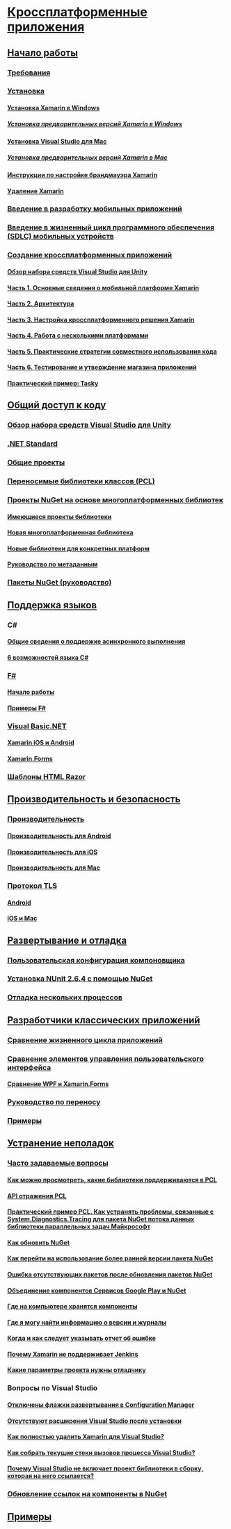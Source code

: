 # [Кроссплатформенные приложения](index.yml)
## [Начало работы](get-started/index.md)
### [Требования](get-started/requirements.md)
### [Установка](get-started/installation/index.md)
#### [Установка Xamarin в Windows](get-started/installation/windows.md)
##### [Установка предварительных версий Xamarin в Windows](get-started/installation/windows-preview.md)
#### [Установка Visual Studio для Mac](/visualstudio/mac/installation/)
##### [Установка предварительных версий Xamarin в Mac](/visualstudio/mac/update/)
#### [Инструкции по настройке брандмауэра Xamarin](get-started/installation/firewall.md)
#### [Удаление Xamarin](get-started/installation/uninstalling-xamarin.md)
### [Введение в разработку мобильных приложений](get-started/introduction-to-mobile-development.md)
### [Введение в жизненный цикл программного обеспечения (SDLC) мобильных устройств](get-started/introduction-to-mobile-sdlc.md)

### [Создание кроссплатформенных приложений](app-fundamentals/building-cross-platform-applications/index.md)
#### [Обзор набора средств Visual Studio для Unity](app-fundamentals/building-cross-platform-applications/overview.md)
#### [Часть 1. Основные сведения о мобильной платформе Xamarin](app-fundamentals/building-cross-platform-applications/understanding-the-xamarin-mobile-platform.md)
#### [Часть 2. Архитектура](app-fundamentals/building-cross-platform-applications/architecture.md)
#### [Часть 3. Настройка кроссплатформенного решения Xamarin](app-fundamentals/building-cross-platform-applications/setting-up-a-xamarin-cross-platform-solution.md)
#### [Часть 4. Работа с несколькими платформами](app-fundamentals/building-cross-platform-applications/platform-divergence-abstraction-divergent-implementation.md)
#### [Часть 5. Практические стратегии совместного использования кода](app-fundamentals/building-cross-platform-applications/practical-code-sharing-strategies.md)
#### [Часть 6. Тестирование и утверждение магазина приложений](app-fundamentals/building-cross-platform-applications/testing-and-app-store-approvals.md)
#### [Практический пример: Tasky](app-fundamentals/building-cross-platform-applications/case-study-tasky.md)

## [Общий доступ к коду](app-fundamentals/index.md)
### [Обзор набора средств Visual Studio для Unity](app-fundamentals/code-sharing.md)
### [.NET Standard](app-fundamentals/net-standard.md)
### [Общие проекты](app-fundamentals/shared-projects.md)
### [Переносимые библиотеки классов (PCL)](app-fundamentals/pcl.md)
### [Проекты NuGet на основе многоплатформенных библиотек](app-fundamentals/nuget-multiplatform-libraries/index.md)
#### [Имеющиеся проекты библиотеки](app-fundamentals/nuget-multiplatform-libraries/existing-library.md)
#### [Новая многоплатформенная библиотека](app-fundamentals/nuget-multiplatform-libraries/single-codebase.md)
#### [Новые библиотеки для конкретных платформ](app-fundamentals/nuget-multiplatform-libraries/platform-specific.md)
#### [Руководство по метаданным](app-fundamentals/nuget-multiplatform-libraries/metadata.md)
### [Пакеты NuGet (руководство)](app-fundamentals/nuget-manual.md)

## [Поддержка языков](platform/index.md)

### C#
#### [Общие сведения о поддержке асинхронного выполнения](platform/async.md)
#### [6 возможностей языка C#](platform/csharp-six.md)
### [F#](platform/fsharp/index.md)
#### [Начало работы](platform/fsharp/overview.md)
#### [Примеры F#](platform/fsharp/samples.md)
### [Visual Basic.NET](platform/visual-basic/index.md)
#### [Xamarin iOS и Android](platform/visual-basic/native-apps.md)
#### [Xamarin.Forms](platform/visual-basic/xamarin-forms.md)
### [Шаблоны HTML Razor](platform/razor-html-templates/index.md)

## [Производительность и безопасность](deploy-test/performance.md)
### [Производительность](deploy-test/memory-perf-best-practices.md)
#### [Производительность для Android](~/android/deploy-test/performance.md?context=xamarin/cross-platform)
#### [Производительность для iOS](~/ios/deploy-test/performance.md?context=xamarin/cross-platform)
#### [Производительность для Mac](~/mac/deploy-test/performance.md?context=xamarin/cross-platform)
### [Протокол TLS](app-fundamentals/transport-layer-security.md)
#### [Android](~/android/app-fundamentals/http-stack.md?context=xamarin/cross-platform)
#### [iOS и Mac](~/cross-platform/macios/http-stack.md?context=xamarin/cross-platform)
## [Развертывание и отладка](deploy-test/index.md)
### [Пользовательская конфигурация компоновщика](deploy-test/linker.md)
### [Установка NUnit 2.6.4 с помощью NuGet](deploy-test/installing-nunit-using-nuget.md)
### [Отладка нескольких процессов](deploy-test/multi-process-debugging.md)

## [Разработчики классических приложений](desktop/index.md)
### [Сравнение жизненного цикла приложений](desktop/lifecycle.md)
### [Сравнение элементов управления пользовательского интерфейса](desktop/controls/index.md)
#### [Сравнение WPF и Xamarin.Forms](desktop/controls/wpf.md)
### [Руководство по переносу](desktop/porting.md)
### [Примеры](desktop/samples.md)

## [Устранение неполадок](troubleshooting/index.md)
### [Часто задаваемые вопросы](troubleshooting/questions/index.md)
#### [Как можно просмотреть, какие библиотеки поддерживаются в PCL](troubleshooting/questions/pcl-support-libraries.md)
#### [API отражения PCL](troubleshooting/questions/pcl-reflection.md)
#### [Практический пример PCL. Как устранять проблемы, связанные с System.Diagnostics.Tracing для пакета NuGet потока данных библиотеки параллельных задач Майкрософт](troubleshooting/questions/pcl-case-study.md)
#### [Как обновить NuGet](troubleshooting/questions/nuget-update.md)
#### [Как перейти на использование более ранней версии пакета NuGet](troubleshooting/questions/nuget-package-downgrade.md)
#### [Ошибка отсутствующих пакетов после обновления пакетов NuGet](troubleshooting/questions/nuget-packages-missing.md)
#### [Объединение компонентов Сервисов Google Play и NuGet](troubleshooting/questions/gps-components-nuget.md)
#### [Где на компьютере хранятся компоненты](troubleshooting/questions/component-storage.md)
#### [Где я могу найти информацию о версии и журналы](troubleshooting/questions/version-logs.md)
#### [Когда и как следует указывать отчет об ошибке](troubleshooting/questions/howto-file-bug.md)
#### [Почему Xamarin не поддерживает Jenkins](troubleshooting/questions/xamarin-jenkins.md)
#### [Какие параметры проекта нужны отладчику](troubleshooting/questions/debugger-settings.md)

### Вопросы по Visual Studio
#### [Отключены флажки развертывания в Configuration Manager](troubleshooting/questions/deploy-checkboxes.md)
#### [Отсутствуют расширения Visual Studio после установки](troubleshooting/questions/missing-vs-extensions.md)
#### [Как полностью удалить Xamarin для Visual Studio?](troubleshooting/questions/uninstall-xamarin-vs.md)
#### [Как собрать текущие стеки вызовов процесса Visual Studio?](troubleshooting/questions/vs-callstack.md)
#### [Почему Visual Studio не включает проект библиотеки в сборку, которая на него ссылается?](troubleshooting/questions/vs-config-manager.md)

### [Обновление ссылок на компоненты в NuGet](troubleshooting/component-nuget.md)
## [Примеры](samples/index.yml)
